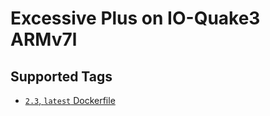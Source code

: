 Excessive Plus on IO-Quake3 ARMv7l
==================================

## Supported Tags

+ [`2.3`, `latest` Dockerfile][dockerfile]

[dockerfile]: https://github.com/zsoltm/docker/blob/io-quake3-excessive-2.3-armhf/armhf/apps/ioq3/excessiveplus/Dockerfile "Dockerfile"
